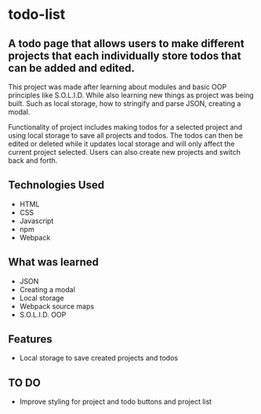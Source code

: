 # todo-list

## A todo page that allows users to make different projects that each individually store todos that can be added and edited.

This project was made after learning about modules and basic OOP principles like S.O.L.I.D. While also learning new things as project was being built. Such as local storage, how to stringify and parse JSON, creating a modal.

Functionality of project includes making todos for a selected project and using local storage to save all projects and todos. The todos can then be edited or deleted while it updates local storage and will only affect the current project selected. Users can also create new projects and switch back and forth.

## Technologies Used

- HTML
- CSS
- Javascript
- npm
- Webpack

## What was learned

- JSON
- Creating a modal
- Local storage
- Webpack source maps
- S.O.L.I.D. OOP

## Features

- Local storage to save created projects and todos

## TO DO

- Improve styling for project and todo buttons and project list
